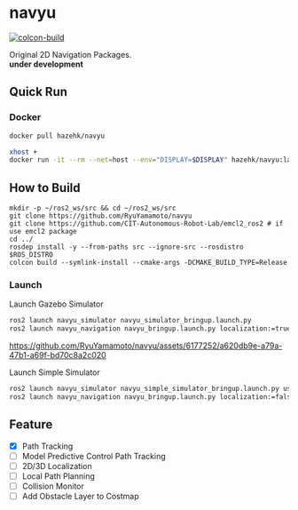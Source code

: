 # navyu
[![colcon-build](https://github.com/RyuYamamoto/navyu/actions/workflows/colcon-build.yml/badge.svg)](https://github.com/RyuYamamoto/navyu/actions/workflows/colcon-build.yml)

Original 2D Navigation Packages.  
**under development**

## Quick Run
### Docker
```bash
docker pull hazehk/navyu

xhost +
docker run -it --rm --net=host --env="DISPLAY=$DISPLAY" hazehk/navyu:latest
```

## How to Build
```
mkdir -p ~/ros2_ws/src && cd ~/ros2_ws/src
git clone https://github.com/RyuYamamoto/navyu
git clone https://github.com/CIT-Autonomous-Robot-Lab/emcl2_ros2 # if use emcl2 package
cd ../
rosdep install -y --from-paths src --ignore-src --rosdistro $ROS_DISTRO
colcon build --symlink-install --cmake-args -DCMAKE_BUILD_TYPE=Release
```

### Launch
Launch Gazebo Simulator
```bash
ros2 launch navyu_simulator navyu_simulator_bringup.launch.py
ros2 launch navyu_navigation navyu_bringup.launch.py localization:=true
```

https://github.com/RyuYamamoto/navyu/assets/6177252/a620db9e-a79a-47b1-a69f-bd70c8a2c020

Launch Simple Simulator
```bash
ros2 launch navyu_simulator navyu_simple_simulator_bringup.launch.py use_rviz:=false
ros2 launch navyu_navigation navyu_bringup.launch.py localization:=false
```

## Feature
- [x] Path Tracking
- [ ] Model Predictive Control Path Tracking
- [ ] 2D/3D Localization
- [ ] Local Path Planning
- [ ] Collision Monitor
- [ ] Add Obstacle Layer to Costmap

